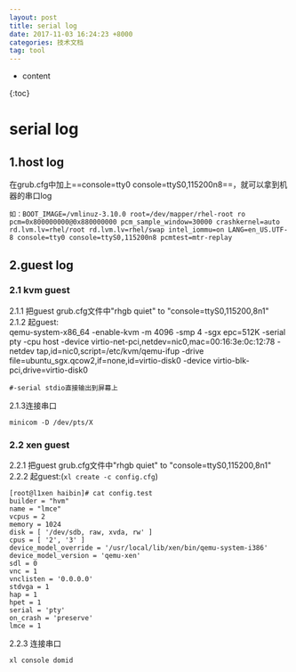 ```yaml
---
layout: post
title: serial log
date: 2017-11-03 16:24:23 +8000
categories: 技术文档
tag: tool
---
```


* content

{:toc}

# serial log

## 1.host log

在grub.cfg中加上==console=tty0 console=ttyS0,115200n8==，就可以拿到机器的串口log

~~~shell
如：BOOT_IMAGE=/vmlinuz-3.10.0 root=/dev/mapper/rhel-root ro pcm=0x800000000@0x880000000 pcm_sample_window=30000 crashkernel=auto rd.lvm.lv=rhel/root rd.lvm.lv=rhel/swap intel_iommu=on LANG=en_US.UTF-8 console=tty0 console=ttyS0,115200n8 pcmtest=mtr-replay
~~~

## 2.guest log
### 2.1 kvm guest

2.1.1 把guest grub.cfg文件中"rhgb quiet" to "console=ttyS0,115200,8n1"<br>
2.1.2 起guest: <br>
qemu-system-x86_64 -enable-kvm -m 4096 -smp 4 -sgx epc=512K -serial pty 
-cpu host -device virtio-net-pci,netdev=nic0,mac=00:16:3e:0c:12:78 
-netdev tap,id=nic0,script=/etc/kvm/qemu-ifup 
-drive file=ubuntu_sgx.qcow2,if=none,id=virtio-disk0 
-device virtio-blk-pci,drive=virtio-disk0<br>

	#-serial stdio直接输出到屏幕上
2.1.3连接串口

~~~shell
minicom -D /dev/pts/X
~~~

### 2.2 xen guest

2.2.1 把guest grub.cfg文件中"rhgb quiet" to "console=ttyS0,115200,8n1"<br>
2.2.2 起guest:(```xl create -c config.cfg```) <br>

```shell
[root@l1xen haibin]# cat config.test
builder = "hvm"
name = "lmce"
vcpus = 2
memory = 1024
disk = [ '/dev/sdb, raw, xvda, rw' ]
cpus = [ '2', '3' ]
device_model_override = '/usr/local/lib/xen/bin/qemu-system-i386'
device_model_version = 'qemu-xen'
sdl = 0
vnc = 1
vnclisten = '0.0.0.0'
stdvga = 1
hap = 1
hpet = 1
serial = 'pty'
on_crash = 'preserve'
lmce = 1
```

2.2.3 连接串口

~~~shell
xl console domid
~~~

